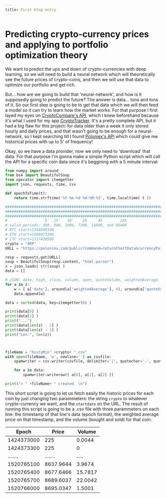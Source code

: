 ```yaml
---
title: First blog entry
---
```


# Predicting crypto-currency prices and applying to portfolio optimization theory


We want to predict the ups and down of crypto-currencies with deep learning, so we will need to build a neural network which will theoretically see the future prices of crypto-coins, and then we will use that data to optimize our portfolio and get rich. 

But... how are we going to build that 'neural-network', and how is it supposedly going to predict the future? The answer is data... tons and tons of it. So our first step is going to be to get that data which we will then feed a model so it can try to learn how the market works. For that purpose I first layed my eyes on [CryptoCompare's API](https://min-api.cryptocompare.com/), which I knew beforehand because it's what I used for my app [CryptoTracker](https://www.microsoft.com/en-us/store/p/cryptotracker/9n3b47hbvblc). It's a pretty complete API, but it had a big flaw for this project: for data older than a week it only stored hourly and daily prices, and that wasn't going to be enough for a neural-network, so I kept searching till I found [Poloniex's API](https://poloniex.com/support/api/) which could give me historical prices with up to 5' of frequency!

Okay, so we have a data provider, now we only need to 'download' that data. For that purpose I'm gonna make a simple Python script which will call the API for a specific coin data since it's beggining with a 5 minute interval:

```python
from numpy import around
from bs4 import BeautifulSoup
from operator import itemgetter
import json, requests, time, csv

def epochToTime(t):
	return time.strftime('%Y-%m-%d %H:%M:%S', time.localtime( t ))

###############################################################################
###############################################################################
###############################################################################
#                 5'  15'   30'    2h     4h        24h
# valid periods: 300, 900, 1800, 7200, 14400, and 86400
# BTC start=1356998100
# ETH start=1406073300
# LTC start=1317430500
crypto = "XRP"
URLL = "https://poloniex.com/public?command=returnChartData&currencyPair=USDT_" +crypto+ "&start=1406073300&end=9999999999&period=300"

resp = requests.get(URLL)
soup = BeautifulSoup(resp.content, "html.parser")
z = json.loads( str(soup) )
data = []

# JSON: date, high, close, volume, open, quoteVolume, weightedAverage, low
for a in z:
	w = [ a['date'], around(a['weightedAverage'], 4), around(a['quoteVolume'], 4) ]
	data.append(w)

data = sorted(data, key=itemgetter(0) )

print(data[0] )
print(data[1] )
print("...")
print(data[len(z) - 2] )
print(data[len(z) - 1] )
print("Len:", len(z))



fileName = "histoMin" +crypto+ ".csv"
with open(fileName, 'w', newline='') as csvfile:
	spamwriter = csv.writer(csvfile, delimiter='|', quotechar='-', quoting=csv.QUOTE_MINIMAL)

	for a in data:
		spamwriter.writerow([ a[0], a[1], a[2] ])	

print("> " +fileName+ " created. \n")
```

This short script is going to let us fetch easily the historic prices for each coin by just changing two parammeters: the string `crypto` to whatever crypto-currency we want, and the `startdate` on the URL. The result of running this script is going to be a .csv file with three parammeters on each line: the timestamp of that line's data (epoch format), the weighted average price on that timestamp, and the volume (bought and sold) for that coin:

|Epoch       |Price       |Volume    | 
|------------|------------|----------| 
| 1424373000 |  225       |  0.0044  | 
| 1424373300 |  225       |  0       | 
|  ........  |  ........  |  .....   | 
| 1520765100 |  8637.9644 |  3.9674  | 
| 1520765400 |  8677.6466 |  15.7817 | 
| 1520765700 |  8689.6037 |  22.0042 | 
| 1520766000 |  8695.0347 |  1.5001  |
